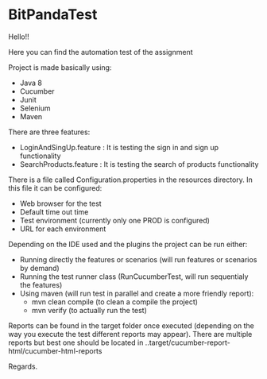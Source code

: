# BitPandaTest

Hello!!

Here you can find the automation test of the assignment

Project is made basically using:
  - Java 8
  - Cucumber
  - Junit
  - Selenium
  - Maven

There are three features:
  - LoginAndSingUp.feature : It is testing the sign in and sign up functionality
  - SearchProducts.feature : It is testing the search of products functionality

There is a file called Configuration.properties in the resources directory. In this file it can be configured:
  - Web browser for the test
  - Default time out time
  - Test environment (currently only one PROD is configured)
  - URL for each environment

Depending on the IDE used and the plugins the project can be run either:
- Running directly the features or scenarios (will run features or scenarios by demand)
- Running the test runner class (RunCucumberTest, will run sequentialy the features)
- Using maven (will run test in parallel and create a more friendly report):
  * mvn clean compile (to clean a compile the project)
  * mvn verify (to actually run the test)

Reports can be found in the target folder once executed (depending on the way you execute the test different reports may appear). 
There are multiple reports but best one should be located in ..target/cucumber-report-html/cucumber-html-reports

Regards.

